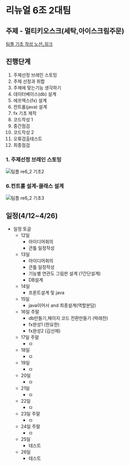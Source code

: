 # 리뉴얼 6조 2대팀

## 주제 - 멀티키오스크(세탁,아이스크림주문)

[팀플 기초 작성 노션_링크](https://www.notion.so/65eba034e61c4cfabff76e16270f2340)

## 진행단계
1. 주제선정 브레인 스토밍
2. 주제 선정과 취합
3. 주제에 맞는기능 생각하기
4. 데이터베이스(db) 설계
5. 에프엑스(fx) 설계
6. 컨트롤(java) 설계
7. fx 기초 제작
8. 코드작성 1
9. 중간점검
10. 코드작성 2
11. 오류검출테스트
12. 최종점검









### 1. 주제선정 브레인 스토밍
![팀플 re6_2 기초2](https://user-images.githubusercontent.com/100547978/163544146-cf73d27e-3582-48d8-ad2c-a472da80c302.jpg)







### 6.컨트롤 설계-클래스 설계
![팀플 re6_2 기초3](https://user-images.githubusercontent.com/100547978/163554358-8019bdb4-8ba5-4a4d-97d8-7867b323ac97.jpg)












## 일정(4/12~4/26)

- 일정 토글
    - 12일
        - 아이디어회의
        - 큰틀 일정작성
    - 13일
        - 아이디어회의
        - 큰틀 일정작성
        - 기능별 연관도 그림판 설계 (?간단설계)
        - DB설계
    - 14일
        - 프론트설계 및 java
    - 15일
        - java이어서 and 최종설계(역할분담)
    - 16일 주말
        - db만들기,페이지 코드 전환만들기 (박래찬)
        - fx완성1 (한요한)
        - fx완성2 (김선제)
    - 17일 주말
        - ㅁ
    - 18일
        - ㅁ
    - 19일
        - ㅁ
    - 20일
        - ㅁ
    - 21일
        - ㅁ
    - 22일
        - ㅁ
    - 23일 주말
        - ㅁ
    - 24일 주말
        - ㅁ
    - 25일
        - 테스트
    - 26일
        - 테스트
        
